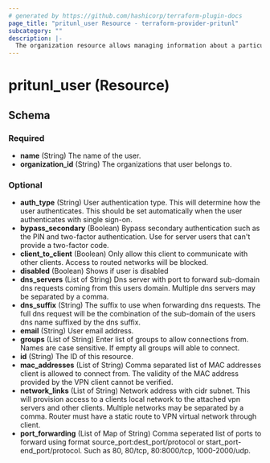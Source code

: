 ```yaml
---
# generated by https://github.com/hashicorp/terraform-plugin-docs
page_title: "pritunl_user Resource - terraform-provider-pritunl"
subcategory: ""
description: |-
  The organization resource allows managing information about a particular Pritunl user.
---
```


# pritunl_user (Resource)

<!-- schema generated by tfplugindocs -->
## Schema

### Required

- **name** (String) The name of the user.
- **organization_id** (String) The organizations that user belongs to.

### Optional

- **auth_type** (String) User authentication type. This will determine how the user authenticates. This should be set automatically when the user authenticates with single sign-on.
- **bypass_secondary** (Boolean) Bypass secondary authentication such as the PIN and two-factor authentication. Use for server users that can't provide a two-factor code.
- **client_to_client** (Boolean) Only allow this client to communicate with other clients. Access to routed networks will be blocked.
- **disabled** (Boolean) Shows if user is disabled
- **dns_servers** (List of String) Dns server with port to forward sub-domain dns requests coming from this users domain. Multiple dns servers may be separated by a comma.
- **dns_suffix** (String) The suffix to use when forwarding dns requests. The full dns request will be the combination of the sub-domain of the users dns name suffixed by the dns suffix.
- **email** (String) User email address.
- **groups** (List of String) Enter list of groups to allow connections from. Names are case sensitive. If empty all groups will able to connect.
- **id** (String) The ID of this resource.
- **mac_addresses** (List of String) Comma separated list of MAC addresses client is allowed to connect from. The validity of the MAC address provided by the VPN client cannot be verified.
- **network_links** (List of String) Network address with cidr subnet. This will provision access to a clients local network to the attached vpn servers and other clients. Multiple networks may be separated by a comma. Router must have a static route to VPN virtual network through client.
- **port_forwarding** (List of Map of String) Comma seperated list of ports to forward using format source_port:dest_port/protocol or start_port-end_port/protocol. Such as 80, 80/tcp, 80:8000/tcp, 1000-2000/udp.


